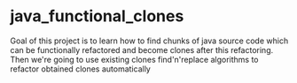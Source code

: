 # java_functional_clones

Goal of this project is to learn how to find chunks of java source code which can be functionally refactored and become clones after this refactoring. 
Then we're going to use existing clones find'n'replace algorithms to refactor obtained clones automatically
